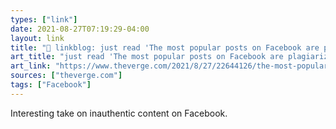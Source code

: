 ```yaml
---
types: ["link"]
date: 2021-08-27T07:19:29-04:00
layout: link
title: "🔗 linkblog: just read 'The most popular posts on Facebook are plagiarized - The Verge'"
art_title: "just read 'The most popular posts on Facebook are plagiarized - The Verge"
art_link: "https://www.theverge.com/2021/8/27/22644126/the-most-popular-posts-on-facebook-are-plagiarized"
sources: ["theverge.com"]
tags: ["Facebook"]
---
```

Interesting take on inauthentic content on Facebook.
